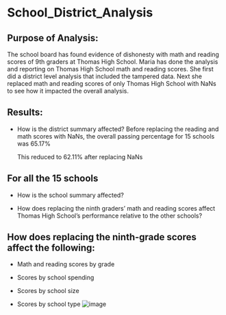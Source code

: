 # School_District_Analysis
## Purpose of Analysis: 
The school board has found evidence of dishonesty with math and reading scores of 9th graders at Thomas High School. Maria has done the
analysis and reporting on Thomas High School math and reading scores. She first did a district level analysis that included the tampered data. Next she replaced math and reading scores of only Thomas High School with NaNs to see how it impacted the overall analysis.

## Results:
* How is the district summary affected?
  Before replacing the reading and math scores with NaNs, the overall passing percentage for 15 schools was 65.17%
  
  This reduced to 62.11% after replacing NaNs

## For all the 15 schools

* How is the school summary affected?

* How does replacing the ninth graders’ math and reading scores affect Thomas High School’s performance relative to the other schools?

## How does replacing the ninth-grade scores affect the following:
* Math and reading scores by grade

* Scores by school spending

* Scores by school size

* Scores by school type
![image](https://user-images.githubusercontent.com/103350061/167286252-7a98d947-a744-448c-bf2b-8226f8bb28a8.png)
